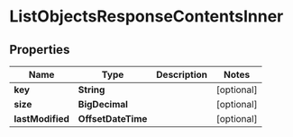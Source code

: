 

# ListObjectsResponseContentsInner


## Properties

| Name | Type | Description | Notes |
|------------ | ------------- | ------------- | -------------|
|**key** | **String** |  |  [optional] |
|**size** | **BigDecimal** |  |  [optional] |
|**lastModified** | **OffsetDateTime** |  |  [optional] |



